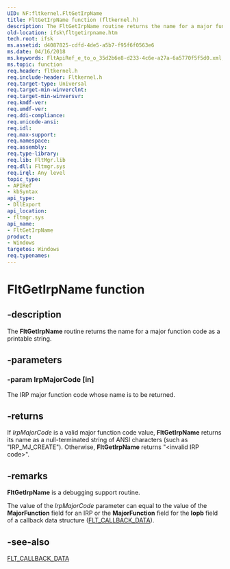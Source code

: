 ```yaml
---
UID: NF:fltkernel.FltGetIrpName
title: FltGetIrpName function (fltkernel.h)
description: The FltGetIrpName routine returns the name for a major function code as a printable string.
old-location: ifsk\fltgetirpname.htm
tech.root: ifsk
ms.assetid: d4087825-cdfd-4de5-a5b7-f95f6f0563e6
ms.date: 04/16/2018
ms.keywords: FltApiRef_e_to_o_35d2b6e8-d233-4c6e-a27a-6a5770f5f5d0.xml, FltGetIrpName, FltGetIrpName routine [Installable File System Drivers], fltkernel/FltGetIrpName, ifsk.fltgetirpname
ms.topic: function
req.header: fltkernel.h
req.include-header: Fltkernel.h
req.target-type: Universal
req.target-min-winverclnt: 
req.target-min-winversvr: 
req.kmdf-ver: 
req.umdf-ver: 
req.ddi-compliance: 
req.unicode-ansi: 
req.idl: 
req.max-support: 
req.namespace: 
req.assembly: 
req.type-library: 
req.lib: FltMgr.lib
req.dll: Fltmgr.sys
req.irql: Any level
topic_type:
- APIRef
- kbSyntax
api_type:
- DllExport
api_location:
- fltmgr.sys
api_name:
- FltGetIrpName
product:
- Windows
targetos: Windows
req.typenames: 
---
```


# FltGetIrpName function


## -description


The <b>FltGetIrpName</b> routine returns the name for a major function code as a printable string. 


## -parameters




### -param IrpMajorCode [in]

The IRP major function code whose name is to be returned. 


## -returns



If <i>IrpMajorCode</i> is a valid major function code value, <b>FltGetIrpName</b> returns its name as a null-terminated string of ANSI characters (such as "IRP_MJ_CREATE"). Otherwise, <b>FltGetIrpName</b> returns "&lt;invalid IRP code>". 




## -remarks



<b>FltGetIrpName</b> is a debugging support routine. 

The value of the <i>IrpMajorCode</i> parameter can equal to the value of the <b>MajorFunction</b> field for an IRP or the <b>MajorFunction</b> field for the <b>Iopb</b> field of a callback data structure (<a href="https://msdn.microsoft.com/library/windows/hardware/ff544620">FLT_CALLBACK_DATA</a>). 




## -see-also




<a href="https://msdn.microsoft.com/library/windows/hardware/ff544620">FLT_CALLBACK_DATA</a>
 

 

